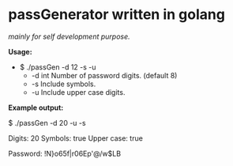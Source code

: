 # passGenerator written in golang

*mainly for self development purpose.*

__Usage:__ 
* $ ./passGen -d 12 -s -u
  * -d int
        Number of password digits. (default 8)
  * -s    Include symbols.
  * -u    Include upper case digits.</p>

__Example output:__

$ ./passGen -d 20 -u -s  

Digits: 20 
Symbols: true 
Upper case: true  

Password: !N}o65f|r06Ep'@/w$LB

